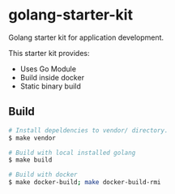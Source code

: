 # golang-starter-kit

Golang starter kit for application development.

This starter kit provides:
* Uses Go Module
* Build inside docker
* Static binary build


## Build
```bash
# Install depeldencies to vendor/ directory.
$ make vendor

# Build with local installed golang
$ make build

# Build with docker
$ make docker-build; make docker-build-rmi
```
